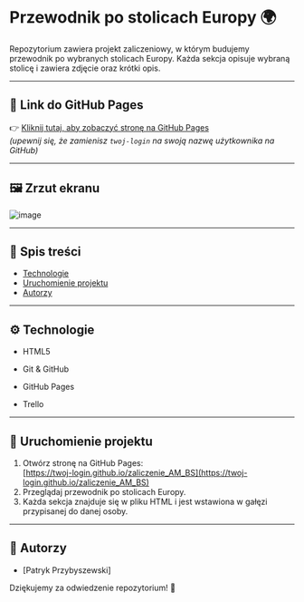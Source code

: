 # Przewodnik po stolicach Europy 🌍

Repozytorium zawiera projekt zaliczeniowy, w którym budujemy przewodnik po wybranych stolicach Europy. Każda sekcja opisuje wybraną stolicę i zawiera zdjęcie oraz krótki opis.

---

## 🔗 Link do GitHub Pages

👉 [Kliknij tutaj, aby zobaczyć stronę na GitHub Pages](https://twoj-login.github.io/zaliczenie_AM_BS)  
*(upewnij się, że zamienisz `twoj-login` na swoją nazwę użytkownika na GitHub)*

---

## 🖼️ Zrzut ekranu

![image](https://github.com/user-attachments/assets/53e7afd2-9f8f-45fe-b390-1c5707cec4b6)

---

## 📌 Spis treści


- [Technologie](#technologie)
- [Uruchomienie projektu](#uruchomienie-projektu)
- [Autorzy](#autorzy)

---

## ⚙️ Technologie

- HTML5

- Git & GitHub
- GitHub Pages
- Trello

---

## 🚀 Uruchomienie projektu

1. Otwórz stronę na GitHub Pages:  
   [https://twoj-login.github.io/zaliczenie_AM_BS](https://twoj-login.github.io/zaliczenie_AM_BS)
2. Przeglądaj przewodnik po stolicach Europy.
3. Każda sekcja znajduje się w pliku HTML i jest wstawiona w gałęzi przypisanej do danej osoby.

---

## 👥 Autorzy

- [Patryk Przybyszewski] 





Dziękujemy za odwiedzenie repozytorium! 🎉
